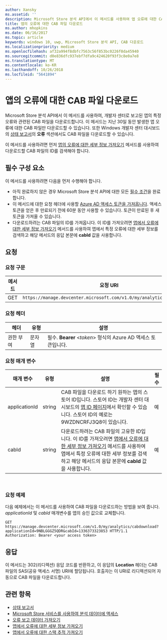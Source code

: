 ```yaml
---
author: Xansky
ms.assetid: ''
description: Microsoft Store 분석 API에서 이 메서드를 사용하여 앱 오류에 대한 CAB 파일을 다운로드합니다.
title: 앱의 오류에 대한 CAB 파일 다운로드
ms.author: mhopkins
ms.date: 06/16/2017
ms.topic: article
keywords: windows 10, uwp, Microsoft Store 분석 API, CAB 다운로드
ms.localizationpriority: medium
ms.openlocfilehash: af32a994f8dbfc7563c56f853bc0226f0da45940
ms.sourcegitcommit: d0e836dfc937ebf7dfa9c424620f93f3c8e0a7e8
ms.translationtype: MT
ms.contentlocale: ko-KR
ms.lasthandoff: 10/26/2018
ms.locfileid: "5641894"
---
```

# <a name="download-the-cab-file-for-an-error-in-your-app"></a>앱의 오류에 대한 CAB 파일 다운로드

Microsoft Store 분석 API에서 이 메서드를 사용하여, 개발자 센터로 보고된 앱의 특정 오류와 관련된 CAB 파일을 다운로드합니다. 이 메서드는 지난 30일 동안 발생한 앱 오류에 대한 CAB 파일만 다운로드할 수 있습니다. 또한 Windows 개발자 센터 대시보드의 [상태 보고서](../publish/health-report.md)의 **오류** 섹션에서도 CAB 파일을 다운로드할 수 있습니다.

이 메서드를 사용하려면 먼저 [앱의 오류에 대한 세부 정보 가져오기](get-details-for-an-error-in-your-app.md) 메서드를 사용하여 다운로드할 CAB 파일의 ID를 검색해야 합니다.

## <a name="prerequisites"></a>필수 구성 요소


이 메서드를 사용하려면 다음을 먼저 수행해야 합니다.

* 아직 완료하지 않은 경우 Microsoft Store 분석 API에 대한 모든 [필수 조건](access-analytics-data-using-windows-store-services.md#prerequisites)을 완료합니다.
* 이 메서드에 대한 요청 헤더에 사용할 [Azure AD 액세스 토큰을 가져옵니다](access-analytics-data-using-windows-store-services.md#obtain-an-azure-ad-access-token). 액세스 토큰을 얻은 후 만료되기 전에 60분 동안 사용할 수 있습니다. 토큰이 만료된 후 새 토큰을 가져올 수 있습니다.
* 다운로드하려는 CAB 파일의 ID를 가져옵니다. 이 ID를 가져오려면 [앱에서 오류에 대한 세부 정보 가져오기](get-details-for-an-error-in-your-app.md) 메서드를 사용하여 앱에서 특정 오류에 대한 세부 정보를 검색하고 해당 메서드의 응답 본문에 **cabId** 값을 사용합니다.

## <a name="request"></a>요청


### <a name="request-syntax"></a>요청 구문

| 메서드 | 요청 URI                                                          |
|--------|----------------------------------------------------------------------|
| GET    | ```https://manage.devcenter.microsoft.com/v1.0/my/analytics/cabdownload``` |


### <a name="request-header"></a>요청 헤더

| 헤더        | 유형   | 설명                                                                 |
|---------------|--------|-----------------------------------------------------------------------------|
| 권한 부여 | 문자열 | 필수. **Bearer** &lt;*token*&gt; 형식의 Azure AD 액세스 토큰입니다. |


### <a name="request-parameters"></a>요청 매개 변수

| 매개 변수        | 유형   |  설명      |  필수  |
|---------------|--------|---------------|------|
| applicationId | string | CAB 파일을 다운로드 하기 원하는 앱의 스토어 ID입니다. 스토어 ID는 개발자 센터 대시보드의 [앱 ID 페이지](../publish/view-app-identity-details.md)에서 확인할 수 있습니다. 스토어 ID의 예로는 9WZDNCRFJ3Q8이 있습니다. |  예  |
| cabId | string | 다운로드하려는 CAB 파일의 고유한 ID입니다. 이 ID를 가져오려면 [앱에서 오류에 대한 세부 정보 가져오기](get-details-for-an-error-in-your-app.md) 메서드를 사용하여 앱에서 특정 오류에 대한 세부 정보를 검색하고 해당 메서드의 응답 본문에 **cabId** 값을 사용합니다. |  예  |

 
### <a name="request-example"></a>요청 예제

다음 예제에서는 이 메서드를 사용하여 CAB 파일을 다운로드하는 방법을 보여 줍니다. *applicationId* 및 *cabId* 매개변수를 앱의 승인 값으로 교체합니다.

```syntax
GET https://manage.devcenter.microsoft.com/v1.0/my/analytics/cabdownload?applicationId=9NBLGGGZ5QDR&cabId=1336373323853 HTTP/1.1
Authorization: Bearer <your access token>
```

## <a name="response"></a>응답

이 메서드는 302(리디렉션) 응답 코드를 반환하고, 이 응답의 **Location** 헤더는 CAB 파일의 SAS(공유 액세스 서명) URI에 할당됩니다. 호출자는 이 URI로 리디렉션되어 자동으로 CAB 파일을 다운로드합니다.

## <a name="related-topics"></a>관련 항목

* [상태 보고서](../publish/health-report.md)
* [Microsoft Store 서비스를 사용하여 분석 데이터에 액세스](access-analytics-data-using-windows-store-services.md)
* [오류 보고 데이터 가져오기](get-error-reporting-data.md)
* [앱에서 오류에 대한 세부 정보 가져오기](get-details-for-an-error-in-your-app.md)
* [앱에서 오류에 대한 스택 추적 가져오기](get-the-stack-trace-for-an-error-in-your-app.md)
